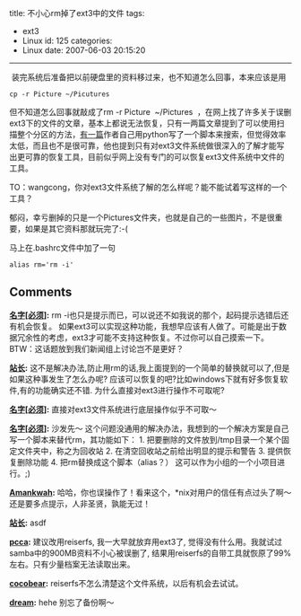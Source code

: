title: 不小心rm掉了ext3中的文件
tags:
  - ext3
  - Linux
id: 125
categories:
  - Linux
date: 2007-06-03 20:15:20
---

 装完系统后准备把以前硬盘里的资料移过来，也不知道怎么回事，本来应该是用

	cp -r Picture ~/Picutures

但不知道怎么回事就敲成了rm -r Picture  ~/Pictures  ，在网上找了许多关于误删ext3下的文件的文章，基本上都说无法恢复，只有一两篇文章提到了可以使用扫描整个分区的方法，[有一篇](http://blog.seety.org/everydaywork/2005/3/11/248/)作者自己用python写了一个脚本来搜索，但觉得效率太低，而且也不是很可靠，他也提到只有对ext3文件系统做很深入的了解才能写出更可靠的恢复工具，目前似乎网上没有专门的可以恢复ext3文件系统中文件的工具。

TO：wangcong，你对ext3文件系统了解的怎么样呢？能不能试着写这样的一个工具？

郁闷，幸亏删掉的只是一个Pictures文件夹，也就是自己的一些图片，不是很重要，如果是其它资料那就玩完了:-(

马上在.bashrc文件中加了一句

	alias rm='rm -i'
## Comments

**[名字[必须]](#290 "2007-06-04 13:08:48"):** rm -i也只是提示而已，可以说还不如我说的那个，起码提示选错后还有机会恢复。 如果ext3可以实现这种功能，我想早应该有人做了。可能是出于数据冗余性的考虑，ext3才可能不支持这种恢复。不过你可以自己摸索一下。 BTW：这话题放到我们新闻组上讨论岂不是更好？

**[站长](#291 "2007-06-04 00:27:28"):** 这不是解决办法,防止用rm的话,我上面提到的一个简单的替换就可以了,但是如果这种事发生了怎么办呢? 应该可以恢复的吧?比如windows下就有好多恢复软件,有的功能确实还不错. 为什么直接对ext3进行操作不可取呢?

**[名字[必须]](#292 "2007-06-04 00:25:05"):** 直接对ext3文件系统进行底层操作似乎不可取～

**[名字[必须]](#293 "2007-06-04 00:23:06"):** 沙发先～ 这个问题没通用的解决办法，我想到的一个解决方案是自己写一个脚本来替代rm，其功能如下： 1\. 把要删除的文件放到/tmp目录一个某个固定文件夹中，称之为回收站 2\. 在清空回收站之前给出明显的提示和警告 3\. 提供恢复删除功能 4\. 把rm替换成这个脚本（alias？） 这可以作为小组的一个小项目进行。;)

**[Amankwah](#294 "2007-06-05 09:34:31"):** 哈哈，你也误操作了！看来这个，*nix对用户的信任有点过头了啊～还是要多点提示，人非圣贤，孰能无过！

**[站长](#295 "2007-06-04 21:00:18"):** asdf

**[pcca](#1732 "2007-09-18 13:38:00"):** 建议改用reiserfs, 我一大早就放弃用ext3了, 觉得没有什么用。我就试过samba中的900MB资料不小心被误删了, 结果用reiserfs的自带工具就恢原了99%左右。只有少量档案无法读取出来。

**[cocobear](#1735 "2007-09-18 18:34:00"):** reiserfs不怎么清楚这个文件系统，以后有机会去试试。

**[dream](#2071 "2007-10-22 20:12:30"):** hehe 别忘了备份啊～

